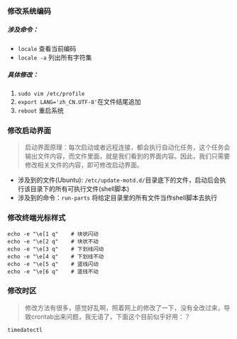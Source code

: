 ### 修改系统编码
##### 涉及命令：
- `locale`  查看当前编码
- `locale -a` 列出所有字符集
##### 具体修改：
1. `sudo vim /etc/profile`
2. `export LANG='zh_CN.UTF-8'`在文件结尾追加
3. `reboot` 重启系统
### 修改启动界面
> 启动界面原理：每次启动或者远程连接，都会执行自动化任务，这个任务会输出文件内容，而文件里面，就是我们看到的界面内容。因此，我们只需要修改相关文件的内容，即可修改启动界面。
- 涉及到的文件(Ubuntu): `/etc/update-motd.d/`目录底下的文件，启动后会执行该目录下的所有可执行文件(shell脚本)
- 涉及到的命令：`run-parts` 将给定目录里的所有文件当作shell脚本去执行
### 修改终端光标样式
``` 
echo -e "\e[1 q"    # 块状闪动
echo -e "\e[2 q"    # 块状不动
echo -e "\e[3 q"    # 下划线闪动
echo -e "\e[4 q"    # 下划线不动
echo -e "\e[5 q"    # 竖线闪动
echo -e "\e[6 q"    # 竖线不动
```
### 修改时区
>修改方法有很多，感觉好乱啊，照着网上的修改了一下，没有全改过来，导致crontab出来问题，我无语了，下面这个目前似乎好用：？

`timedatectl`
